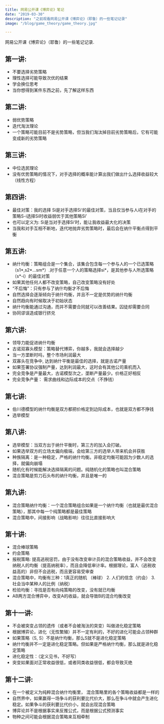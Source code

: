 ```yaml
---
title: 网易公开课《博弈论》笔记
date: "2019-03-30"
description: "之前观看网易公开课《博弈论》（耶鲁）的一些笔记记录"
image: "/blog/game_theory/game_theory.jpg"

---
```

 网易公开课《博弈论》（耶鲁）的一些笔记记录.
<!--more-->

## 第一讲:

* 不要选择劣势策略
* 理性选择可能导致次优的结果
* 学会换位思考
* 当你想得到某件东西之前，先了解这样东西

## 第二讲:

* 弱优势策略
* 迭代淘汰理论
* 一个策略可能目前不是劣势策略，但当我们淘汰掉目前劣势策略后，它有可能变成新的劣势策略

## 第三讲:

* 中位选民理论
* 没有优势策略的情况下，对手选择的概率能计算出我们做出什么选择收益较大（线性方程）

## 第四讲:

* 最佳对策：我的选择 Si是对手选择Si‘的最佳对策，当且仅当参与人i在对手的策略S-i选择Si时收益弱优于其他策略Si’
* 也可以定义为: Si是当对手选择Si‘时，能让我收益最大化的决策
* 当我和对手互相不断地，迭代地抛弃劣势策略时，最后会在纳什平衡点得到平衡

## 第五讲:

* 纳什均衡：策略组合是一个集合，该集合包含每一个参与人的一个已选策略（s1\*,s2\*...sm\*）.对于任意一个人的策略选择si\*，是其他参与人所选策略（s\*-i）的最佳对策
* 如果其他任何人都不改变策略，自己改变策略没有好处
* “不后悔”：只有参与了纳什均衡才不后悔
* 自然选择会逐渐倾向于纳什均衡，并且不一定是优势的纳什均衡
* 自然趋向有时候取决于初始状态
* 纳什均衡能通过沟通，而并不需要合同就可以改善结果。囚徒却需要合同
* 协同谬误造成银行挤兑

## 第六讲:

* 领导力能促进纳什均衡
* 古诺双寡头模型：策略替代博弈，你越多，我就会选择越少
* 当一方垄断时吗，整个市场利润最大
* 双寡头在竞争中, 达到纳什平衡是最佳的选择，就是古诺产量
* 如果签署协议强制产量，达到利润最大，这时会有其他公司乘机而入
* 完全竞争是产量最大，古诺模型次之，垄断产量最少。价格正好相反
* 完全竞争产量： 需求曲线和边际成本的交点（不挣钱）

## 第七讲:

* 伯川德模型的纳什均衡是双方都把价格定到边际成本，也就是双方都不挣钱
* 选举模型

## 第八讲:

* 选举模型：当双方出于纳什平衡时，第三方的加入会打破。
* 如果选举双方的立场太偏向极端，会给第三方的选举人带来机会并获胜
* 种族隔离：是一种稳定，严格的纳什均衡。非稳定均衡可能因为少数人的选择，就偏向崩塌
* 随机化有时候能解决选择隔离的问题。纯随机化的策略也叫混合策略
* 混合策略是剪刀石头布的纳什均衡，并且是唯一的

## 第九讲:

* 混合策略纳什均衡：一个混合策略组合如果是一个纳什均衡（也就是最优混合策略），那其中每一个纯策略都是最佳策略
* 混合策略中，间接影响（战略影响）往往比直接影响大

## 第十讲:

* 混合棒球策略
* 约会策略
* 报税策略: 提高逃税惩罚，由于没有改变审计员的混合策略收益，并不会改变纳税人的均衡（提高纳税率），而且会降低审计率。根据理论，富人（逃税收益高的）非但不会逃税，而且更容易受审查
* 混合策略中，均衡有三种：1真正的随机 （棒球） 2. 人们的信念（约会） 3. 社会当中某种人的比例（纳税）
* 检验均衡：寻找是否有向纯策略的改变，没有就已均衡
* AB两方混合博弈中，改变A的收益，就会导致B的混合均衡改变

## 第十一讲:

* 不会被突变占领的遗传（或者不会被淘汰的突变）叫做进化稳定策略
* 根据博弈论，进化（无性繁殖）并不一定有利的，不好的进化可能会占领种群
* 如果策略（S, S）不是纳什均衡，那么S就不是进化稳定策略
* 纳什均衡并不一定是进化稳定策略。但如果是严格纳什均衡，那么就是进化稳定策略
* 进化稳定性：（定义见书，不好写）
* 突变如果面对正常收益很低，或者同类收益很低，都会导致灭绝

## 第十二讲:
* 在一个被定义为纯粹混合纳什均衡里， 混合策略里的各个策略收益都是一样的
* 自然界中，如果赢得一场争斗的获利要比代价大，那么在争斗中就会产生进化稳定。如果争斗的获利要比代价小，就会出现混合策略 
* 博弈论并不是根据事实来反推公式，而是根据公式预测事实
* 物种之间可能会根据混合策略来互相牵制


